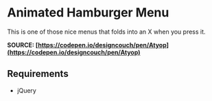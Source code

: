 # Animated Hamburger Menu

  This is one of those nice menus that folds into an X when you press it.

  **SOURCE: [https://codepen.io/designcouch/pen/Atyop](https://codepen.io/designcouch/pen/Atyop)**
  
## Requirements

  * jQuery
